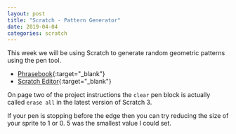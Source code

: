 ```yaml
---
layout: post
title: "Scratch - Pattern Generator"
date: 2019-04-04
categories: scratch
---
```

This week we will be using Scratch to generate random geometric patterns using the pen tool.

- [Phrasebook](https://projects.raspberrypi.org/en/projects/cd-intermediate-scratch-sushi){:target="_blank"}
- [Scratch Editor](https://scratch.mit.edu/projects/editor/){:target="_blank"}

On page two of the project instructions the `clear` pen block is actually called `erase all` in the latest version of Scratch 3.

If your pen is stopping before the edge then you can try reducing the size of your sprite to 1 or 0. 5 was the smallest value I could set.
